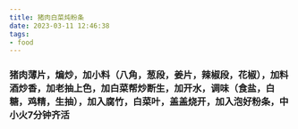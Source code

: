```yaml
---
title: 猪肉白菜炖粉条
date: 2023-03-11 12:46:38
tags:
- food
---
```


### 猪肉薄片，煸炒，加小料（八角，葱段，姜片，辣椒段，花椒），加料酒炒香，加老抽上色，加白菜帮炒断生，加开水，调味（食盐，白糖，鸡精，生抽），加入腐竹，白菜叶，盖盖烧开，加入泡好粉条，中小火7分钟齐活

